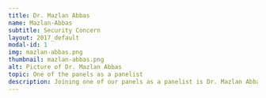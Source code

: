 ```yaml
---
title: Dr. Mazlan Abbas
name: Mazlan-Abbas
subtitle: Security Concern
layout: 2017_default
modal-id: 1
img: mazlan-abbas.png
thumbnail: mazlan-abbas.png
alt: Picture of Dr. Mazlan Abbas
topic: One of the panels as a panelist
description: Joining one of our panels as a panelist is Dr. Mazlan Abbas, the Co-Founder and CEO of Favoriot, the latest Internet of Things (IoT) startup company in Malaysia.<br><br>Dr. Mazlan is ranked among the 50 Most Impactful Smart Cities Leaders by World CSR Congress 2017, Top 10 in IoT Top 100 Influencers by Postscapes 2017, No. 20th Thought Leader in IOT by 2014 Onalytics Report – “The Internet of Things - Top 100 Thought Leaders”, and Top 100 in Smart Cities Top Experts by Agilience Authority Index May 2016. He is currently also a Board Member of the Global Vision Board (GBV).<br><br>Before Favoriot, he spent 2.5 years as the CEO of REDtone IOT and 8 years in MIMOS Berhad as the Senior Director of the Wireless Communications Cluster. He also spent 13 years in Celcom (mobile operator), holding various senior management positions. Prior to Celcom, he spent 10 years as an Assoc. Professor at Universiti Teknologi Malaysia (UTM). He was the Adjunct Professor for UTM (2008-2013) and UTHM (2005, 2013-2016).<br><br>Dr. Mazlan is a frequent speaker in many major & established IoT, Smart Cities and telco conferences locally and globally. He has served as MOSTI's Innofund, Technofund and Science Fund (ICT Cluster) Technical & Commercial Evaluation Committee and sits in the Industry Advisory Panel (IAP) for several local universities. He graduated from Universiti Teknologi Malaysia with a BEE (1984), University of Essex (UK) with MSc. in Telematics (1986) and Universiti Teknologi Malaysia with a PhD in Telecommunications (1993).
---
```

